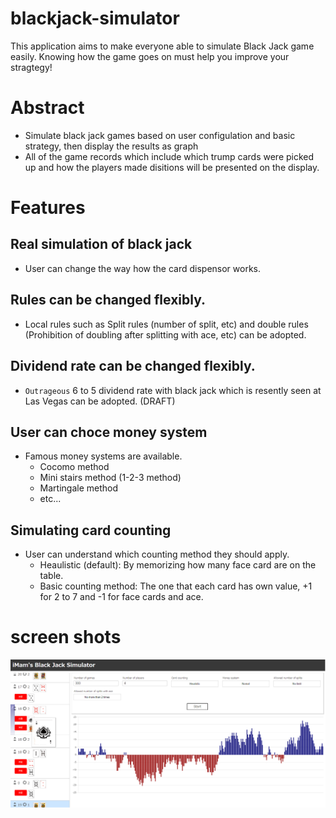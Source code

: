 # blackjack-simulator

This application aims to make everyone able to simulate Black Jack game easily.
Knowing how the game goes on must help you improve your stragtegy!

# Abstract

- Simulate black jack games based on user configulation and basic strategy, then display the results as graph
- All of the game records which include which trump cards were picked up and how the players made disitions will be presented on the display.

# Features

## Real simulation of black jack
- User can change the way how the card dispensor works.

## Rules can be changed flexibly.

- Local rules such as Split rules (number of split, etc) and double rules (Prohibition of doubling after splitting with ace, etc) can be adopted.

## Dividend rate can be changed flexibly.

- `Outrageous` 6 to 5 dividend rate with black jack which is resently seen at Las Vegas can be adopted. (DRAFT)

## User can choce money system
- Famous money systems are available.
  - Cocomo method
  - Mini stairs method (1-2-3 method)
  - Martingale method
  - etc...

## Simulating card counting

- User can understand which counting method they should apply.
  - Heaulistic (default): By memorizing how many face card are on the table.
  - Basic counting method: The one that each card has own value, +1 for 2 to 7 and -1 for face cards and ace.
  

# screen shots

<a target="_blank" rel="noopener noreferrer" href="https://github.com/AtsukiImamura/blackjack-simulator/raw/images/images/demo.png" alt="bj-demo" style="max-width:100%;">
<img src="https://github.com/AtsukiImamura/blackjack-simulator/raw/images/images/demo.png" alt="demo"/></a>
